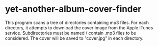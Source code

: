 # yet-another-album-cover-finder
This program scans a tree of directories containing mp3 files. For each directory, it attempts to download the cover image from the Apple iTunes service. Subdirectories must be named <Artist>/<Album> contain .mp3 files to be considered. The cover will be saved to "cover.jpg" in each directory.
